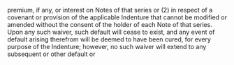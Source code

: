 premium, if any, or interest on Notes of that series or (2) in respect of a covenant or provision of the applicable
Indenture that cannot be modified or amended without the consent of the holder of each Note of that series. Upon any
such waiver, such default will cease to exist, and any event of default arising therefrom will be deemed to have been
cured, for every purpose of the Indenture; however, no such waiver will extend to any subsequent or other default or
